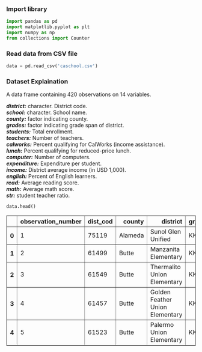 ### Import library


```python
import pandas as pd
import matplotlib.pyplot as plt
import numpy as np
from collections import Counter
```

### Read data from CSV file


```python
data = pd.read_csv('caschool.csv')
```

### Dataset Explaination
A data frame containing 420 observations on 14 variables.

***district:*** character. District code.  
***school:*** character. School name.  
***county:*** factor indicating county.  
***grades:*** factor indicating grade span of district.  
***students:*** Total enrollment.  
***teachers:*** Number of teachers.  
***calworks:*** Percent qualifying for CalWorks (income assistance).  
***lunch:*** Percent qualifying for reduced-price lunch.  
***computer:*** Number of computers.  
***expenditure:*** Expenditure per student.  
***income:*** District average income (in USD 1,000).  
***english:*** Percent of English learners.  
***read:*** Average reading score.  
***math:*** Average math score.  
***str:*** student teacher ratio.


```python
data.head()
```




<div>
<table border="1" class="dataframe">
  <thead>
    <tr style="text-align: right;">
      <th></th>
      <th>observation_number</th>
      <th>dist_cod</th>
      <th>county</th>
      <th>district</th>
      <th>gr_span</th>
      <th>enrl_tot</th>
      <th>teachers</th>
      <th>calw_pct</th>
      <th>meal_pct</th>
      <th>computer</th>
      <th>testscr</th>
      <th>comp_stu</th>
      <th>expn_stu</th>
      <th>str</th>
      <th>avginc</th>
      <th>el_pct</th>
      <th>read_scr</th>
      <th>math_scr</th>
    </tr>
  </thead>
  <tbody>
    <tr>
      <th>0</th>
      <td>1</td>
      <td>75119</td>
      <td>Alameda</td>
      <td>Sunol Glen Unified</td>
      <td>KK-08</td>
      <td>195</td>
      <td>10.900000</td>
      <td>0.510200</td>
      <td>2.040800</td>
      <td>67</td>
      <td>690.799988</td>
      <td>0.343590</td>
      <td>6384.911133</td>
      <td>17.889910</td>
      <td>22.690001</td>
      <td>0.000000</td>
      <td>691.599976</td>
      <td>690.000000</td>
    </tr>
    <tr>
      <th>1</th>
      <td>2</td>
      <td>61499</td>
      <td>Butte</td>
      <td>Manzanita Elementary</td>
      <td>KK-08</td>
      <td>240</td>
      <td>11.150000</td>
      <td>15.416700</td>
      <td>47.916698</td>
      <td>101</td>
      <td>661.200012</td>
      <td>0.420833</td>
      <td>5099.380859</td>
      <td>21.524664</td>
      <td>9.824000</td>
      <td>4.583333</td>
      <td>660.500000</td>
      <td>661.900024</td>
    </tr>
    <tr>
      <th>2</th>
      <td>3</td>
      <td>61549</td>
      <td>Butte</td>
      <td>Thermalito Union Elementary</td>
      <td>KK-08</td>
      <td>1550</td>
      <td>82.900002</td>
      <td>55.032299</td>
      <td>76.322601</td>
      <td>169</td>
      <td>643.599976</td>
      <td>0.109032</td>
      <td>5501.954590</td>
      <td>18.697226</td>
      <td>8.978000</td>
      <td>30.000002</td>
      <td>636.299988</td>
      <td>650.900024</td>
    </tr>
    <tr>
      <th>3</th>
      <td>4</td>
      <td>61457</td>
      <td>Butte</td>
      <td>Golden Feather Union Elementary</td>
      <td>KK-08</td>
      <td>243</td>
      <td>14.000000</td>
      <td>36.475399</td>
      <td>77.049202</td>
      <td>85</td>
      <td>647.700012</td>
      <td>0.349794</td>
      <td>7101.831055</td>
      <td>17.357143</td>
      <td>8.978000</td>
      <td>0.000000</td>
      <td>651.900024</td>
      <td>643.500000</td>
    </tr>
    <tr>
      <th>4</th>
      <td>5</td>
      <td>61523</td>
      <td>Butte</td>
      <td>Palermo Union Elementary</td>
      <td>KK-08</td>
      <td>1335</td>
      <td>71.500000</td>
      <td>33.108601</td>
      <td>78.427002</td>
      <td>171</td>
      <td>640.849976</td>
      <td>0.128090</td>
      <td>5235.987793</td>
      <td>18.671329</td>
      <td>9.080333</td>
      <td>13.857677</td>
      <td>641.799988</td>
      <td>639.900024</td>
    </tr>
  </tbody>
</table>
</div>
    
